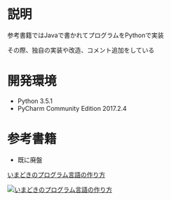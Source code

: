 # 説明

参考書籍ではJavaで書かれてプログラムをPythonで実装

その際、独自の実装や改造、コメント追加をしている

# 開発環境

- Python 3.5.1
- PyCharm Community Edition 2017.2.4


# 参考書籍

- 既に廃盤

[いまどきのプログラム言語の作り方](https://amzn.to/2kOka0V)

[![いまどきのプログラム言語の作り方](https://images-na.ssl-images-amazon.com/images/I/5128DXQFB0L._SX386_BO1,204,203,200_.jpg)](https://amzn.to/2kOka0V)


